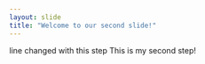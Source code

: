 ```yaml
---
layout: slide
title: "Welcome to our second slide!"
---
```

line changed with this step
This is my second step!
